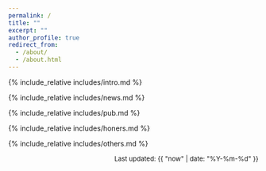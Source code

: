 ```yaml
---
permalink: /
title: ""
excerpt: ""
author_profile: true
redirect_from: 
  - /about/
  - /about.html
---
```

<!-- 
{% if site.google_scholar_stats_use_cdn %}
{% assign gsDataBaseUrl = "https://cdn.jsdelivr.net/gh/" | append: site.repository | append: "@" %}
{% else %}
{% assign gsDataBaseUrl = "https://raw.githubusercontent.com/" | append: site.repository | append: "/" %}
{% endif %}
{% assign url = gsDataBaseUrl | append: "google-scholar-stats/gs_data_shieldsio.json" %} -->

<span class='anchor' id='about-me'></span>

{% include_relative includes/intro.md %}

{% include_relative includes/news.md %}

{% include_relative includes/pub.md %}

{% include_relative includes/honers.md %}

{% include_relative includes/others.md %}


<script type='text/javascript' id='clustrmaps' src='//cdn.clustrmaps.com/map_v2.js?cl=ffffff&w=172&t=tt&d=p9qHPDd26gpJzYb7A35Bstix3rM8fXqQmtGvL8KQ5uk&co=5bb5f4&ct=ffffff&cmo=ed1818&cmn=28e528'></script>

<p style="text-align:right;font-size:small;" >Last updated: {{ "now" | date: "%Y-%m-%d" }}</p>
<!-- <table style="width:100%;border:0px;border-spacing:0px;border-collapse:separate;margin-right:auto;margin-left:auto;"><tbody>
  <tr>
    <td style="padding:0px">
      <br>
      <p style="text-align:right;font-size:small;">
      Template stolen from <a href="https://github.com/RayeRen/acad-homepage.github.io" style="social">AcadHomepage</a> 
      <br> Last updated: Jul 6, 2023 
      </p>
    </td>
  </tr>
</tbody></table> -->
